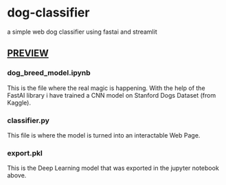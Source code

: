 # dog-classifier

a simple web dog classifier using fastai and streamlit

## [PREVIEW](https://share.streamlit.io/umang-10/dog-classifier/main/classifier.py)

### dog_breed_model.ipynb
This is the file where the real magic is happening.
With the help of the FastAI library i have trained a CNN model
on Stanford Dogs Dataset (from Kaggle).

### classifier.py
This file is where the model is turned into an interactable Web Page.

### export.pkl
This is the Deep Learning model that was exported in the jupyter notebook above.

